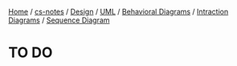 [Home](https://mengxianbin.github.io) /
[cs-notes](https://mengxianbin.github.io/cs-notes/content) /
[Design](https://mengxianbin.github.io/cs-notes/content/Design) /
[UML](https://mengxianbin.github.io/cs-notes/content/Design/UML) /
[Behavioral Diagrams](https://mengxianbin.github.io/cs-notes/content/Design/UML/Behavioral%20Diagrams) /
[Intraction Diagrams](https://mengxianbin.github.io/cs-notes/content/Design/UML/Behavioral%20Diagrams/Intraction%20Diagrams) /
[Sequence Diagram](https://mengxianbin.github.io/cs-notes/content/Design/UML/Behavioral%20Diagrams/Intraction%20Diagrams/Sequence%20Diagram)

# TO DO
